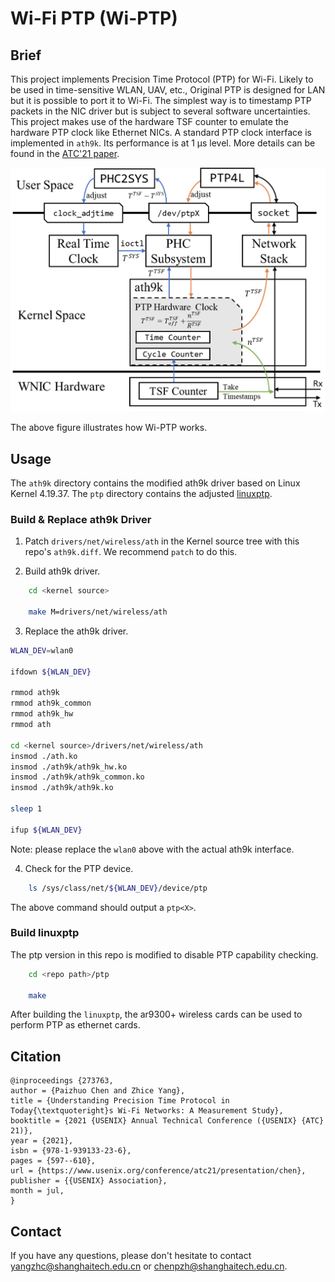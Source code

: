 
# Wi-Fi PTP (Wi-PTP)

## Brief

This project implements Precision Time Protocol (PTP) for Wi-Fi. Likely to be used in time-sensitive WLAN, UAV, etc., Original PTP is designed for LAN but it is possible to port it to Wi-Fi. The simplest way is to timestamp PTP packets in the NIC driver but is subject to several software uncertainties. This project makes use of the hardware TSF counter to emulate the hardware PTP clock like Ethernet NICs. A standard PTP clock interface is implemented in `ath9k`. Its performance is at 1 μs level. More details can be found in the [ATC'21 paper](https://www.usenix.org/system/files/atc21-chen.pdf).  

![Wi-PTP Implementation Overview](figures/Wi-PTP-impl.png)

The above figure illustrates how Wi-PTP works.

## Usage

The `ath9k` directory contains the modified ath9k driver based on Linux Kernel 4.19.37. The `ptp` directory contains the adjusted [linuxptp](http://linuxptp.sourceforge.net/).

### Build & Replace ath9k Driver

1. Patch `drivers/net/wireless/ath` in the Kernel source tree with this repo's `ath9k.diff`. We recommend `patch` to do this.

2. Build ath9k driver.

```bash
    cd <kernel source>

    make M=drivers/net/wireless/ath
```

3. Replace the ath9k driver.

```bash
WLAN_DEV=wlan0

ifdown ${WLAN_DEV}

rmmod ath9k
rmmod ath9k_common
rmmod ath9k_hw
rmmod ath

cd <kernel source>/drivers/net/wireless/ath
insmod ./ath.ko
insmod ./ath9k/ath9k_hw.ko
insmod ./ath9k/ath9k_common.ko
insmod ./ath9k/ath9k.ko

sleep 1

ifup ${WLAN_DEV}
```

Note: please replace the `wlan0` above with the actual ath9k interface.

4. Check for the PTP device.

```bash
    ls /sys/class/net/${WLAN_DEV}/device/ptp
```

The above command should output a `ptp<X>`.

### Build linuxptp 
The ptp version in this repo is modified to disable PTP capability checking.

```bash
    cd <repo path>/ptp

    make
```

After building the `linuxptp`, the ar9300+ wireless cards can be used to perform PTP as ethernet cards.

## Citation

```plain
@inproceedings {273763,
author = {Paizhuo Chen and Zhice Yang},
title = {Understanding Precision Time Protocol in Today{\textquoteright}s Wi-Fi Networks: A Measurement Study},
booktitle = {2021 {USENIX} Annual Technical Conference ({USENIX} {ATC} 21)},
year = {2021},
isbn = {978-1-939133-23-6},
pages = {597--610},
url = {https://www.usenix.org/conference/atc21/presentation/chen},
publisher = {{USENIX} Association},
month = jul,
}
```

## Contact

If you have any questions, please don't hesitate to contact [yangzhc@shanghaitech.edu.cn](mailto:yangzhc@shanghaitech.edu.cn) or [chenpzh@shanghaitech.edu.cn](mailto:chenpzh@shanghaitech.edu.cn).


